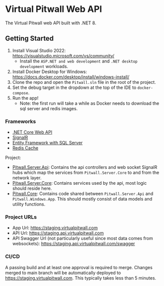 ﻿# Virtual Pitwall Web API

The Virtual Pitwall web API built with .NET 8.

## Getting Started
1. Install Visual Studio 2022: https://visualstudio.microsoft.com/vs/community/
    - Install the `ASP.NET and web development` and `.NET desktop development` workloads.
2. Install Docker Desktop for Windows: https://docs.docker.com/desktop/install/windows-install/
3. Clone the repo and open the `Pitwall.sln` file in the root of the project.
4. Set the debug target in the dropdown at the top of the IDE to `docker-compose`.
5. Run the app!
    - Note: the first run will take a while as Docker needs to download the sql server and redis images.

### Frameworks

- [.NET Core Web API](https://learn.microsoft.com/en-us/aspnet/core/tutorials/first-web-api?view=aspnetcore-8.0&tabs=visual-studio)
- [SignalR](https://learn.microsoft.com/en-us/aspnet/core/signalr/introduction?view=aspnetcore-8.0)
- [Entity Framework with SQL Server](https://learn.microsoft.com/en-us/ef/core/)
- [Redis Cache](https://stackexchange.github.io/StackExchange.Redis/)

Project:
- [Pitwall.Server.Api](../Pitwall.Server.Api/): Contains the api controllers and web socket SignalR hubs which map the services from `Pitwall.Server.Core` to and from the network layer.
- [Pitwall.Server.Core](../Pitwall.Server.Core/): Contains services used by the api, most logic should reside here.
- [Pitwall.Core](../Pitwall.Core/): Contains code shared between `Pitwall.Server.Api` and `Pitwall.Windows.App`. This should mostly consist of data models and utility functions.

### Project URLs

- App Url: https://staging.virtualpitwall.com
- API Url: https://staging.api.virtualpitwall.com
- API Swagger Url (not particularly useful since most data comes from websockets): https://staging.api.virtualpitwall.com/swagger

### CI/CD

A passing build and at least one approval is required to merge. Changes merged to main branch will be automatically deployed to https://staging.virtualpitwall.com. This typically takes less than 5 minutes.
